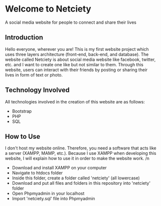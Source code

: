 # Welcome to Netciety
A social media website for people to connect and share their lives

## Introduction
Hello everyone, wherever you are! This is my first website project which uses three layers architecture (front-end, back-end, and database). The website called Netciety is about social media website like facebook, twitter, etc. and I want to create one like but not similar to them. Through this website, users can interact with their friends by posting or sharing their lives in form of text or photo. 

## Technology Involved
All technologies involved in the creation of this website are as follows:
- Bootstrap
- PHP
- SQL

## How to Use
I don't host my website online. Therefore, you need a software that acts like a server (XAMPP, MAMP, etc.). Because I use XAMPP when developing this website, I will explain how to use it in order to make the website work. /n
- Download and install XAMPP on your computer
- Navigate to htdocs folder
- Inside this folder, create a folder called 'netciety' (all lowercase)
- Download and put all files and folders in this repository into 'netciety' folder
- Open Phpmyadmin in your localhost
- Import 'netciety.sql' file into Phpmyadmin
